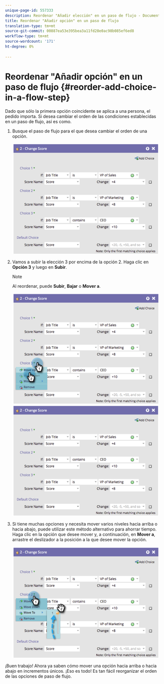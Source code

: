 ```yaml
---
unique-page-id: 557333
description: Reordenar "Añadir elección" en un paso de flujo - Documentos de marketing - Documentación del producto
title: Reordenar "Añadir opción" en un paso de flujo
translation-type: tm+mt
source-git-commit: 00887ea53e395bea3a11fd28e0ac98b085ef6ed8
workflow-type: tm+mt
source-wordcount: '171'
ht-degree: 0%

---
```



# Reordenar &quot;Añadir opción&quot; en un paso de flujo {#reorder-add-choice-in-a-flow-step}

Dado que sólo la primera opción coincidente se aplica a una persona, el pedido importa. Si desea cambiar el orden de las condiciones establecidas en un paso de flujo, así es como.

1. Busque el paso de flujo para el que desea cambiar el orden de una opción.

   ![](assets/one.png)

1. Vamos a subir la elección 3 por encima de la opción 2. Haga clic en **Opción 3** y luego en **Subir**.

   >[!NOTE]
   >
   >Al reordenar, puede **Subir**, **Bajar** o **Mover a**.

   ![](assets/two.png) ![](assets/three.png)

1. Si tiene muchas opciones y necesita mover varios niveles hacia arriba o hacia abajo, puede utilizar este método alternativo para ahorrar tiempo. Haga clic en la opción que desee mover y, a continuación, en **Mover a**, arrastre el deslizador a la posición a la que desee mover la opción.

   ![](assets/four.png)

¡Buen trabajo! Ahora ya saben cómo mover una opción hacia arriba o hacia abajo en incrementos únicos. ¡Eso es todo! Es tan fácil reorganizar el orden de las opciones de paso de flujo.
